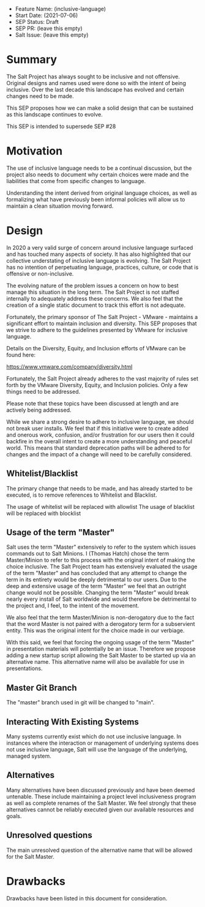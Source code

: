 - Feature Name: (inclusive-language)
- Start Date: (2021-07-06)
- SEP Status: Draft
- SEP PR: (leave this empty)
- Salt Issue: (leave this empty)

# Summary
[summary]: #summary

The Salt Project has always sought to be inclusive and not offensive. Original designs and names used were done so
with the intent of being inclusive. Over the last decade this landscape has evolved and certain changes need to be made.

This SEP proposes how we can make a solid design that can be sustained as this landscape continues to evolve.

This SEP is intended to supersede SEP #28

# Motivation
[motivation]: #motivation

The use of inclusive language needs to be a continual discussion, but the project also needs to document
why certain choices were made and the liabilities that come from specific changes to language.

Understanding the intent derived from original language choices, as well as formalizing what have previously
been informal policies will allow us to maintain a clean situation moving forward.

# Design
[design]: #detailed-design

In 2020 a very valid surge of concern around inclusive language surfaced and has touched many aspects
of society. It has also highlighted that our collective understating of inclusive language is
evolving. The Salt Project has no intention of perpetuating language, practices, culture, or code
that is offensive or non-inclusive.

The evolving nature of the problem issues a concern on how to best manage this situation in the
long term. The Salt Project is not staffed internally to adequately address these concerns. We
also feel that the creation of a single static document to track this effort is not adequate.

Fortunately, the primary sponsor of The Salt Project - VMware - maintains a significant effort to
maintain inclusion and diversity. This SEP proposes that we strive to adhere to the guidelines
presented by VMware for inclusive language.

Details on the Diversity, Equity, and Inclusion efforts of VMware can be found here:

https://www.vmware.com/company/diversity.html

Fortunately, the Salt Project already adheres to the vast majority of rules set forth by
the VMware Diversity, Equity, and Inclusion policies. Only a few things need to be addressed.

Please note that these topics have been discussed at length and are actively being addressed.

While we share a strong desire to adhere to inclusive language, we should not break user
installs. We feel that if this initiative were to create added and onerous work, confusion, and/or
frustration for our users then it could backfire in the overall intent to create a more understanding
and peaceful world. This means that standard deprecation paths will be adhered to for changes and
the impact of a change will need to be carefully considered.

## Whitelist/Blacklist

The primary change that needs to be made, and has already started to be executed, is to
remove references to Whitelist and Blacklist.

The usage of whitelist will be replaced with allowlist
The usage of blacklist will be replaced with blocklist

## Usage of the term "Master"
Salt uses the term "Master" extensively to refer to the system which issues commands out to Salt Minions.
I (Thomas Hatch) chose the term Master/Minion to refer to this process with the original intent of making
the choice inclusive. The Salt Project team has extensively evaluated the usage of the term "Master" and has
concluded that any attempt to change the term in its entirety would be deeply detrimental to our users.
Due to the deep and extensive usage of the term "Master" we feel that an outright change would not be possible.
Changing the term "Master" would break nearly every install of Salt worldwide and would therefore be detrimental
to the project and, I feel, to the intent of the movement.

We also feel that the term Master/Minion is non-derogatory due to the fact that the word Master is not paired
with a derogatory term for a subservient entity. This was the original intent for the choice made in our verbiage.

With this said, we feel that forcing the ongoing usage of the term "Master" in presentation
materials will potentially be an issue. Therefore we propose adding a new startup script allowing the Salt Master
to be started up via an alternative name. This alternative name will also be available for use in presentations.

## Master Git Branch

The "master" branch used in git will be changed to "main".

## Interacting With Existing Systems

Many systems currently exist which do not use inclusive language. In instances where the interaction or
management of underlying systems does not use inclusive language, Salt will use the language of the underlying,
managed system.

## Alternatives
[alternatives]: #alternatives

Many alternatives have been discussed previously and have been deemed untenable. These include maintaining
a project level inclusiveness program as well as complete renames of the Salt Master. We feel strongly that
these alternatives cannot be reliably executed given our available resources and goals.

## Unresolved questions
[unresolved]: #unresolved-questions

The main unresolved question of the alternative name that will be allowed for the Salt Master.

# Drawbacks
[drawbacks]: #drawbacks

Drawbacks have been listed in this document for consideration.
